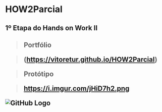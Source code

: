 # HOW2Parcial
<h2>1º Etapa do Hands on Work II<h2>
  
  > Portfólio
  
> (https://vitoretur.github.io/HOW2Parcial)

> Protótipo
  
> https://i.imgur.com/jHiD7h2.png 
  
![GitHub Logo](https://i.imgur.com/jHiD7h2.png )
